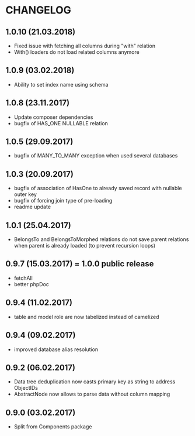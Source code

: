 CHANGELOG
======================

1.0.10 (21.03.2018)
-----
- Fixed issue with fetching all columns during "with" relation
- With() loaders do not load related columns anymore

1.0.9 (03.02.2018)
-----
- Ability to set index name using schema

1.0.8 (23.11.2017)
-----
- Update composer dependencies
- bugfix of HAS_ONE NULLABLE relation

1.0.5 (29.09.2017)
-----
- bugfix of MANY_TO_MANY exception when used several databases

1.0.3 (20.09.2017)
-----
- bugfix of association of HasOne to already saved record with nullable outer key
- bugfix of forcing join type of pre-loading
- readme update

1.0.1 (25.04.2017)
-----
- BelongsTo and BelongsToMorphed relations do not save parent relations when parent is already loaded (to prevent recursion loops)

0.9.7 (15.03.2017) = 1.0.0 public release
-----
- fetchAll
- better phpDoc

0.9.4 (11.02.2017)
-----
- table and model role are now tabelized instead of camelized

0.9.4 (09.02.2017)
-----
- improved database alias resolution

0.9.2 (06.02.2017)
-----
* Data tree deduplication now casts primary key as string to address ObjectIDs
* AbstractNode now allows to parse data without column mapping

0.9.0 (03.02.2017)
-----
* Split from Components package
